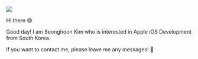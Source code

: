 <img src="https://capsule-render.vercel.app/api?type=Cylinder&color=gradient&customColorList=0,1,2,3,4,6,7,8,9,10,11,12,13,14,15,16,17,18,19,20&height=170&section=header&text=Seonghoon%20Kim&fontSize=50&desc=iOS Developer&fontAlignY=10&animation=fadeIn" />


Hi there 😄

Good day! I am Seonghoon Kim who is interested in Apple iOS Development from South Korea. 

if you want to contact me, please leave me any messages! 📩
